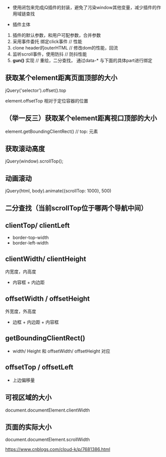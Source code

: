 

-  使用闭包来完成jQ插件的封装，避免了污染window其他变量，减少插件的作用域链查找

-  插件主体
  1.  插件的默认参数，和用户可配参数，合并参数
  2.  采用事件委托 绑定click事件   // 性能
  3.  clone header的outerHTML    // 修改dom的性能，回流
  4.  监听scroll事件，使用防抖    // 防抖性能
  5.  **gun()** 实现             // 重绘，二分查找， 通过data-* 与下面的具体part进行绑定


## 获取某个element距离页面顶部的大小
jQuery('selector').offset().top

element.offsetTop 相对于定位容器的位置

## （举一反三）获取某个element距离视口顶部的大小
element.getBoundingClientRect()
// top: 元素
## 获取滚动高度
jQuery(window).scrollTop();

## 动画滚动
jQuery(html, body).animate({scrollTop: 1000}, 500)

## 二分查找（当前scrollTop位于哪两个导航中间）



## clientTop/ clientLeft
-  border-top-width
-  border-left-width
## clientWidth/ clientHeight
内宽度，内高度
-  内容框 + 内边距

##  offsetWidth / offsetHeight
外宽度，外高度
-  边框 + 内边距 + 内容框
## getBoundingClientRect()
-  width/ Height 和 offsetWidth/ offsetHeight 对应

## offsetTop / offsetLeft
-  上边偏移量

## 可视区域的大小
document.documentElement.clientWidth

## 页面的实际大小
document.documentElement.scrollWidth

https://www.cnblogs.com/cloud-k/p/7681386.html